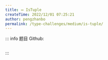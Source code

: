 ```yaml
---
title: ➖ IsTuple
createTime: 2022/12/01 07:25:21
author: pengzhanbo
permalink: /type-challenges/medium/is-tuple/
---
```


::: info 题目
Github: []()

```ts
```
:::
